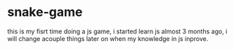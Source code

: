 # snake-game
this is my fisrt time doing a js game, i started learn js almost 3 months ago, i will change acouple things later on when my knowledge  in js inprove.
